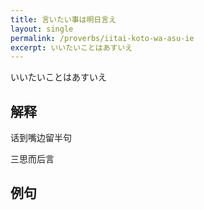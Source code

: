 ```yaml
---
title: 言いたい事は明日言え
layout: single
permalink: /proverbs/iitai-koto-wa-asu-ie
excerpt: いいたいことはあすいえ
---
```


いいたいことはあすいえ

## 解释

话到嘴边留半句

三思而后言

## 例句


